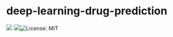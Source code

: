 # deep-learning-drug-prediction

![](https://img.shields.io/badge/Status-under--dev-red.svg) ![](https://img.shields.io/badge/Python-3.7-green.svg)![License: MIT](https://img.shields.io/github/license/skoc/deep-learning-drug-response.svg)